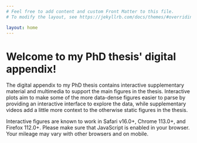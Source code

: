 ```yaml
---
# Feel free to add content and custom Front Matter to this file.
# To modify the layout, see https://jekyllrb.com/docs/themes/#overriding-theme-defaults

layout: home
---
```


# Welcome to my PhD thesis' digital appendix!

The digital appendix to my PhD thesis contains interactive supplementary material and multimedia to support the main figures in the thesis. Interactive plots aim to make some of the more data-dense figures easier to parse by providing an interactive interface to explore the data, while supplementary videos add a little more context to the otherwise static figures in the thesis.

Interactive figures are known to work in Safari v16.0+, Chrome 113.0+, and Firefox 112.0+. Please make sure that JavaScript is enabled in your browser. Your mileage may vary with other browsers and on mobile.
